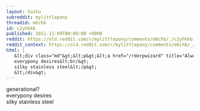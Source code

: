 ```yaml
---
layout: haiku
subreddit: mylittlepony
threadid: m6chb
id: c2yhkkb
published: 2011-11-09T00:00:00 +0000
reddit: https://old.reddit.com/r/mylittlepony/comments/m6chb/_/c2yhkkb
reddit_context: https://old.reddit.com/r/mylittlepony/comments/m6chb/_/c2yhkkb?context=3
html: |
   &lt;div class="md"&gt;&lt;p&gt;&lt;a href="/rderpwizard" title="Always Relevant / Eighty Eight Miles To Home / Paper Bag Princess"&gt;&lt;/a&gt; generational?&lt;br/&gt;
   everypony desires&lt;br/&gt;
   silky stainless steel&lt;/p&gt;
   &lt;/div&gt;
---
```


[](/rderpwizard "Always Relevant / Eighty Eight Miles To Home / Paper Bag Princess") generational?  
everypony desires  
silky stainless steel